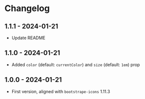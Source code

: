 # Changelog

## 1.1.1 - 2024-01-21

- Update README

## 1.1.0 - 2024-01-21

- Added `color` (default: `currentColor`) and `size` (default: `1em`) prop

## 1.0.0 - 2024-01-21

- First version, aligned with `bootstrape-icons` 1.11.3
